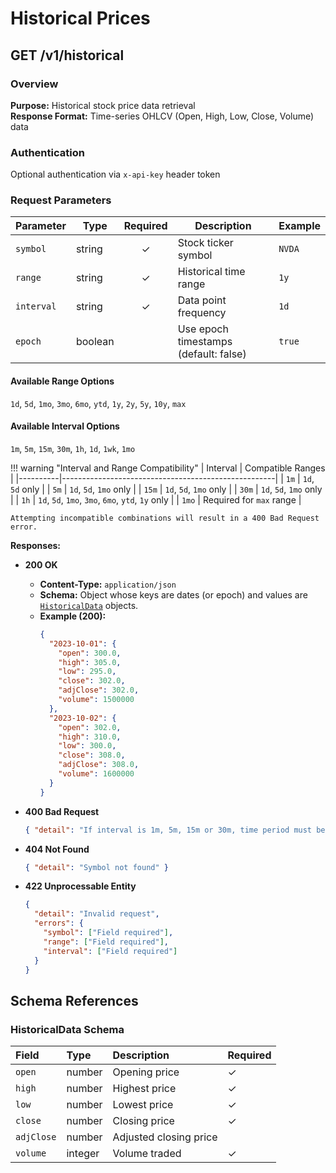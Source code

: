 # Historical Prices

## GET /v1/historical

### Overview

**Purpose:** Historical stock price data retrieval  
**Response Format:** Time-series OHLCV (Open, High, Low, Close, Volume) data

### Authentication

Optional authentication via `x-api-key` header token

### Request Parameters

| Parameter  | Type    | Required | Description                           | Example |
|------------|---------|:--------:|---------------------------------------|---------|
| `symbol`   | string  |    ✓     | Stock ticker symbol                   | `NVDA`  |
| `range`    | string  |    ✓     | Historical time range                 | `1y`    |
| `interval` | string  |    ✓     | Data point frequency                  | `1d`    |
| `epoch`    | boolean |          | Use epoch timestamps (default: false) | `true`  |

#### Available Range Options
`1d`, `5d`, `1mo`, `3mo`, `6mo`, `ytd`, `1y`, `2y`, `5y`, `10y`, `max`

#### Available Interval Options
`1m`, `5m`, `15m`, `30m`, `1h`, `1d`, `1wk`, `1mo`

!!! warning "Interval and Range Compatibility"
    | Interval | Compatible Ranges                                   |
    |----------|-----------------------------------------------------|
    | `1m`     | `1d`, `5d` only                                     |
    | `5m`     | `1d`, `5d`, `1mo` only                              |
    | `15m`    | `1d`, `5d`, `1mo` only                              |
    | `30m`    | `1d`, `5d`, `1mo` only                              |
    | `1h`     | `1d`, `5d`, `1mo`, `3mo`, `6mo`, `ytd`, `1y` only   |
    | `1mo`    | Required for `max` range                            |
    
    Attempting incompatible combinations will result in a 400 Bad Request error.

**Responses:**

- **200 OK**  
  - **Content-Type:** `application/json`  
  - **Schema:** Object whose keys are dates (or epoch) and values are [`HistoricalData`](#historicaldata-schema) objects.  
  - **Example (200):**
    ```json
    {
      "2023-10-01": {
        "open": 300.0,
        "high": 305.0,
        "low": 295.0,
        "close": 302.0,
        "adjClose": 302.0,
        "volume": 1500000
      },
      "2023-10-02": {
        "open": 302.0,
        "high": 310.0,
        "low": 300.0,
        "close": 308.0,
        "adjClose": 308.0,
        "volume": 1600000
      }
    }
    ```

- **400 Bad Request**  
  ```json
  { "detail": "If interval is 1m, 5m, 15m or 30m, time period must be 1mo or less" }
  ```

- **404 Not Found**
  ```json
  { "detail": "Symbol not found" }
  ```

- **422 Unprocessable Entity**
  ```json
  {
    "detail": "Invalid request",
    "errors": {
      "symbol": ["Field required"],
      "range": ["Field required"],
      "interval": ["Field required"]
    }
  }
  ```

## Schema References

### HistoricalData Schema

| Field      | Type    | Description            | Required |
|:-----------|:--------|:-----------------------|:---------|
| `open`     | number  | Opening price          | ✓        |
| `high`     | number  | Highest price          | ✓        |
| `low`      | number  | Lowest price           | ✓        |
| `close`    | number  | Closing price          | ✓        |
| `adjClose` | number  | Adjusted closing price |          |
| `volume`   | integer | Volume traded          | ✓        |


